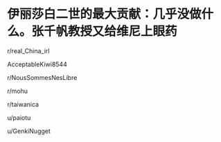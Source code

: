 # 伊丽莎白二世的最大贡献：几乎没做什么。张千帆教授又给维尼上眼药

r/real_China_irl





AcceptableKiwi8544

r/NousSommesNesLibre

r/mohu

r/taiwanica

u/paiotu

u/GenkiNugget